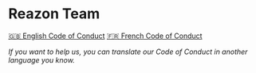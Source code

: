 # Reazon Team
[🇬🇧 English Code of Conduct](./coc_en.md)
[🇫🇷 French Code of Conduct](./coc_fr.md)

*If you want to help us, you can translate our Code of Conduct in another language you know.*
